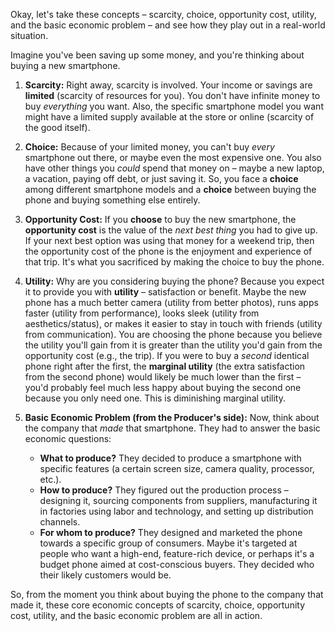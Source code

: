 Okay, let's take these concepts – scarcity, choice, opportunity cost, utility, and the basic economic problem – and see how they play out in a real-world situation.

Imagine you've been saving up some money, and you're thinking about buying a new smartphone.

1. **Scarcity:** Right away, scarcity is involved. Your income or savings are **limited** (scarcity of resources for you). You don't have infinite money to buy _everything_ you want. Also, the specific smartphone model you want might have a limited supply available at the store or online (scarcity of the good itself).
    
2. **Choice:** Because of your limited money, you can't buy _every_ smartphone out there, or maybe even the most expensive one. You also have other things you _could_ spend that money on – maybe a new laptop, a vacation, paying off debt, or just saving it. So, you face a **choice** among different smartphone models and a **choice** between buying the phone and buying something else entirely.
    
3. **Opportunity Cost:** If you **choose** to buy the new smartphone, the **opportunity cost** is the value of the _next best thing_ you had to give up. If your next best option was using that money for a weekend trip, then the opportunity cost of the phone is the enjoyment and experience of that trip. It's what you sacrificed by making the choice to buy the phone.
    
4. **Utility:** Why are you considering buying the phone? Because you expect it to provide you with **utility** – satisfaction or benefit. Maybe the new phone has a much better camera (utility from better photos), runs apps faster (utility from performance), looks sleek (utility from aesthetics/status), or makes it easier to stay in touch with friends (utility from communication). You are choosing the phone because you believe the utility you'll gain from it is greater than the utility you'd gain from the opportunity cost (e.g., the trip). If you were to buy a _second_ identical phone right after the first, the **marginal utility** (the extra satisfaction from the second phone) would likely be much lower than the first – you'd probably feel much less happy about buying the second one because you only need one. This is diminishing marginal utility.
    
5. **Basic Economic Problem (from the Producer's side):** Now, think about the company that _made_ that smartphone. They had to answer the basic economic questions:
    
    - **What to produce?** They decided to produce a smartphone with specific features (a certain screen size, camera quality, processor, etc.).
    - **How to produce?** They figured out the production process – designing it, sourcing components from suppliers, manufacturing it in factories using labor and technology, and setting up distribution channels.
    - **For whom to produce?** They designed and marketed the phone towards a specific group of consumers. Maybe it's targeted at people who want a high-end, feature-rich device, or perhaps it's a budget phone aimed at cost-conscious buyers. They decided who their likely customers would be.

So, from the moment you think about buying the phone to the company that made it, these core economic concepts of scarcity, choice, opportunity cost, utility, and the basic economic problem are all in action.